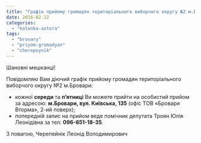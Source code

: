```yaml
---
title: "Графік прийому громадян територіального виборчого округу №2 м.Бровари"
date: 2016-02-22
categories: 
  - "kolonka-avtora"
tags: 
  - "brovary"
  - "priyom-gromadyan"
  - "cherepeynik"
---
```


Шановні мешканці!

Повідомляю Вам діючий графік прийому громадян територіального виборчого округу №2 м.Бровари:

- кожної **середи** та **п’ятниці** Ви можете прийти на особистий прийом за адресою: **м.Бровари, вул. Київська, 135** (офіс ТОВ «Бровари Вторма», 2-ий поверх);
- попередній запис на прийом веде помічник депутата Троян Юлія Леонідівна за тел: **096-651-18-35**.

З повагою, Черепейнік Леонід Володимирович
